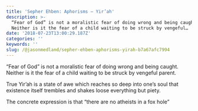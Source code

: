 ```yaml
---
title: 'Sepher Ehben: Aphorisms — Yir’ah'
description: >-
  “Fear of God” is not a moralistic fear of doing wrong and being caught.
  Neither is it the fear of a child waiting to be struck by vengeful…
date: '2018-07-23T13:00:29.187Z'
categories: ''
keywords: ''
slug: /@jasonmedland/sepher-ehben-aphorisms-yirah-b7a67afc7994
---
```


“Fear of God” is not a moralistic fear of doing wrong and being caught. Neither is it the fear of a child waiting to be struck by vengeful parent.

True Yir’ah is a state of awe which reaches so deep into one’s soul that existence itself trembles and shakes loose everything but piety.

The concrete expression is that “there are no atheists in a fox hole”